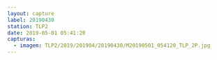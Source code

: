 ```yaml
---
layout: capture
label: 20190430
station: TLP2
date: 2019-05-01 05:41:20
capturas:
  - imagem: TLP2/2019/201904/20190430/M20190501_054120_TLP_2P.jpg
---
```

